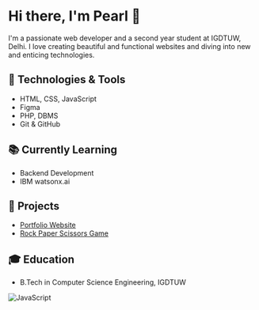 # Hi there, I'm Pearl 👋

I'm a passionate web developer and a second year student at IGDTUW, Delhi. I love creating beautiful and functional websites and diving into new and enticing technologies. 

## 🔧 Technologies & Tools
- HTML, CSS, JavaScript
- Figma
- PHP, DBMS
- Git & GitHub

## 📚 Currently Learning
- Backend Development
- IBM watsonx.ai

## 🌟 Projects
- [Portfolio Website](https://github.com/pearll12/portfolio-website)
- [Rock Paper Scissors Game](https://github.com/pearll12/rock-paper-scissors)

## 🎓 Education
- B.Tech in Computer Science Engineering, IGDTUW


![JavaScript](https://img.shields.io/badge/JavaScript-Intermediate-yellow)


<!--
**pearll12/pearll12** is a ✨ _special_ ✨ repository because its `README.md` (this file) appears on your GitHub profile.

Here are some ideas to get you started:

- 🔭 I’m currently working on ...
- 🌱 I’m currently learning ...
- 👯 I’m looking to collaborate on ...
- 🤔 I’m looking for help with ...
- 💬 Ask me about ...
- 📫 How to reach me: ...
- 😄 Pronouns: ...
- ⚡ Fun fact: ...
-->
